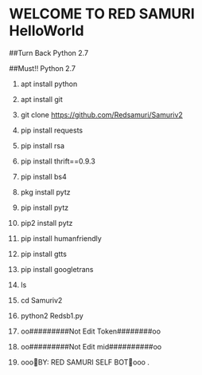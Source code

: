 # WELCOME TO RED SAMURI HelloWorld
##Turn Back Python 2.7

##Must!! Python 2.7

1.  apt install python
2.  apt install git
3.  git clone https://github.com/Redsamuri/Samuriv2
4.  pip install requests
5.  pip install rsa
6.  pip install thrift==0.9.3
7.  pip install bs4
8.  pkg install pytz
9.  pip install pytz
10. pip2 install pytz
11. pip install humanfriendly
12. pip install gtts
13. pip install googletrans
14. ls
15. cd Samuriv2
16. python2 Redsb1.py

 1. oo#########Not Edit Token########oo
 2. oo#########Not Edit mid##########oo
 3. ooo🙏BY: RED SAMURI SELF BOT🙏ooo
.
